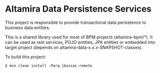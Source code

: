 Altamira Data Persistence Services
==================================

This project is responsible to provide transactional data persistence to business data entities. 

This is a shared library used for most of BPM projects (altamira-bpm/*). It can be used as rest services, POJO entities, JPA entities or embedded into target project (depends on altamira-data-x.x.x-SNAPSHOT-classes).

To build this project:

```
$ mvn clean install -Parq-jbossas-remote
```


